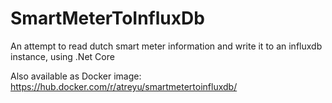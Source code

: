 # SmartMeterToInfluxDb

An attempt to read dutch smart meter information and write it to an influxdb instance, using .Net Core

Also available as Docker image: https://hub.docker.com/r/atreyu/smartmetertoinfluxdb/
